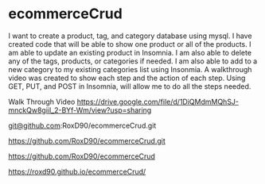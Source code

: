 # ecommerceCrud


I want to create a product, tag, and category database using mysql. I have created code that will be able to show one product or all of the products. I am able to update an existing product in Insomnia. I am also able to delete any of the tags, products, or categories if needed. I am also able to add to a new category to my existing categories list using Insonmia. A walkthrough video was created to show each step and the action of each step. Using GET, PUT, and POST in Insomnia, will allow me to do all the steps needed. 


Walk Through Video
https://drive.google.com/file/d/1DiQMdmMQhSJ-mnckQw8giil_2-BYf-Wm/view?usp=sharing

git@github.com:RoxD90/ecommerceCrud.git

https://github.com/RoxD90/ecommerceCrud.git

https://github.com/RoxD90/ecommerceCrud

https://roxd90.github.io/ecommerceCrud/







